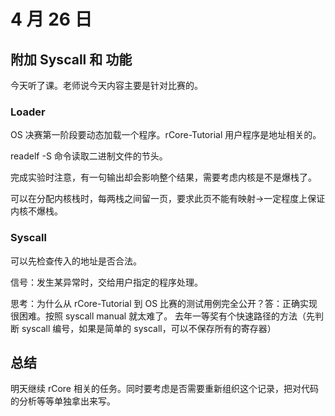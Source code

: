 # 4 月 26 日

## 附加 Syscall 和 功能

今天听了课。老师说今天内容主要是针对比赛的。

### Loader

OS 决赛第一阶段要动态加载一个程序。rCore-Tutorial 用户程序是地址相关的。

readelf -S 命令读取二进制文件的节头。

完成实验时注意，有一句输出却会影响整个结果，需要考虑内核是不是爆栈了。

可以在分配内核栈时，每两栈之间留一页，要求此页不能有映射->一定程度上保证内核不爆栈。

### Syscall

可以先检查传入的地址是否合法。

信号：发生某异常时，交给用户指定的程序处理。

思考：为什么从 rCore-Tutorial 到 OS 比赛的测试用例完全公开？答：正确实现很困难。按照 syscall manual 就太难了。
去年一等奖有个快速路径的方法（先判断 syscall 编号，如果是简单的 syscall，可以不保存所有的寄存器）

## 总结

明天继续 rCore 相关的任务。同时要考虑是否需要重新组织这个记录，把对代码的分析等等单独拿出来写。